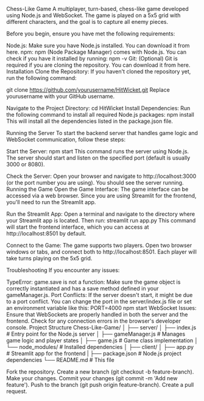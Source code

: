 Chess-Like Game 
A multiplayer, turn-based, chess-like game developed using Node.js and WebSocket. The game is played on a 5x5 grid with different characters, and the goal is to capture all enemy pieces.

Before you begin, ensure you have met the following requirements:

Node.js: Make sure you have Node.js installed. You can download it from here.
npm: npm (Node Package Manager) comes with Node.js. You can check if you have it installed by running:
npm -v
Git: (Optional) Git is required if you are cloning the repository. You can download it from here.
Installation
Clone the Repository: If you haven't cloned the repository yet, run the following command:

git clone https://github.com/yourusername/HitWicket.git
Replace yourusername with your GitHub username.

Navigate to the Project Directory:
cd HitWicket
Install Dependencies: Run the following command to install all required Node.js packages:
npm install
This will install all the dependencies listed in the package.json file.

Running the Server
To start the backend server that handles game logic and WebSocket communication, follow these steps:

Start the Server:
npm start
This command runs the server using Node.js. The server should start and listen on the specified port (default is usually 3000 or 8080).

Check the Server: Open your browser and navigate to http://localhost:3000 (or the port number you are using). 
You should see the server running.
Running the Game
Open the Game Interface: The game interface can be accessed via a web browser. Since you are using Streamlit for the frontend, you'll need to run the Streamlit app.

Run the Streamlit App: Open a terminal and navigate to the directory where your Streamlit app is located. 
Then run:
streamlit run app.py
This command will start the frontend interface, which you can access at http://localhost:8501 by default.

Connect to the Game: The game supports two players. Open two browser windows or tabs, and connect both to http://localhost:8501.
Each player will take turns playing on the 5x5 grid.

Troubleshooting
If you encounter any issues:

TypeError: game.save is not a function: Make sure the game object is correctly instantiated and has a save method defined in your gameManager.js.
Port Conflicts: If the server doesn't start, it might be due to a port conflict. You can change the port in the server/index.js file or set an environment variable like this:
PORT=4000 npm start
WebSocket Issues: Ensure that WebSockets are properly handled in both the server and the frontend. Check for any connection errors in the browser's developer console.
Project Structure
Chess-Like-Game/
│
├── server/
│   ├── index.js             # Entry point for the Node.js server
│   ├── gameManager.js       # Manages game logic and player states
│   ├── game.js              # Game class implementation
│   └── node_modules/        # Installed dependencies
│
├── client/
│   ├── app.py               # Streamlit app for the frontend
|
├── package.json             # Node.js project dependencies
└── README.md                # This file

Fork the repository.
Create a new branch (git checkout -b feature-branch).
Make your changes.
Commit your changes (git commit -m 'Add new feature').
Push to the branch (git push origin feature-branch).
Create a pull request.
